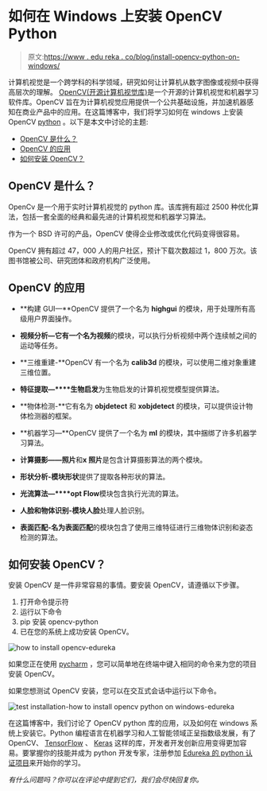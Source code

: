 # 如何在 Windows 上安装 OpenCV Python

> 原文:[https://www . edu reka . co/blog/install-opencv-python-on-windows/](https://www.edureka.co/blog/install-opencv-python-on-windows/)

计算机视觉是一个跨学科的科学领域，研究如何让计算机从数字图像或视频中获得高层次的理解。 [OpenCV(开源计算机视觉库)](https://www.edureka.co/blog/python-opencv-tutorial/)是一个开源的计算机视觉和机器学习软件库。OpenCV 旨在为计算机视觉应用提供一个公共基础设施，并加速机器感知在商业产品中的应用。在这篇博客中，我们将学习如何在 windows 上安装 OpenCV [python](https://www.edureka.co/data-science-python-certification-course) 。以下是本文中讨论的主题:

*   [OpenCV 是什么？](#whatisopencv)
*   [OpenCV 的应用](#applications)
*   [如何安装 OpenCV？](#installation)

## **OpenCV 是什么？**

OpenCv 是一个用于实时计算机视觉的 python 库。该库拥有超过 2500 种优化算法，包括一套全面的经典和最先进的计算机视觉和机器学习算法。

作为一个 BSD 许可的产品，OpenCV 使得企业修改或优化代码变得很容易。

OpenCV 拥有超过 47，000 人的用户社区，预计下载次数超过 1，800 万次。该图书馆被公司、研究团体和政府机构广泛使用。

## **OpenCV 的应用**

*   **构建 GUI—**OpenCV 提供了一个名为 **highgui** 的模块，用于处理所有高级用户界面操作。

*   **视频分析—**它有一个名为**视频**的模块，可以执行分析视频中两个连续帧之间的运动等任务。

*   **三维重建-**OpenCV 有一个名为 **calib3d** 的模块，可以使用二维对象重建三维位置。

*   **特征提取—****生物启发**为生物启发的计算机视觉模型提供算法。

*   **物体检测-**它有名为 **objdetect** 和 **xobjdetect** 的模块，可以提供设计物体检测器的框架。

*   **机器学习—**OpenCV 提供了一个名为 **ml** 的模块，其中捆绑了许多机器学习算法。

*   **计算摄影——照片**和**x 照片**是包含计算摄影算法的两个模块。

*   **形状分析-**模块**形状**提供了提取各种形状的算法。

*   **光流算法—****opt Flow**模块包含执行光流的算法。

*   **人脸和物体识别-**模块**人脸**处理人脸识别。

*   **表面匹配-**名为**表面匹配**的模块包含了使用三维特征进行三维物体识别和姿态检测的算法。

## **如何安装 OpenCV？**

安装 OpenCV 是一件非常容易的事情。要安装 OpenCV，请遵循以下步骤。

1.  打开命令提示符
2.  运行以下命令
3.  pip 安装 opencv-python
4.  已在您的系统上成功安装 OpenCV。

![how to install opencv-edureka](../Images/f4c6f9370e78b9b6fb423d8a7ccdca73.png)

如果您正在使用 [pycharm](https://www.edureka.co/blog/pycharm-tutorial) ，您可以简单地在终端中键入相同的命令来为您的项目安装 OpenCV。

如果您想测试 OpenCV 安装，您可以在交互式会话中运行以下命令。

![test installation-how to install opencv python on windows-edureka](../Images/810c7281fc69012e0302b1c556543592.png)

在这篇博客中，我们讨论了 OpenCV python 库的应用，以及如何在 windows 系统上安装它。Python 编程语言在机器学习和人工智能领域正呈指数级发展，有了 OpenCV、 [TensorFlow](https://www.edureka.co/blog/tensorflow-image-classification) 、 [Keras](https://www.edureka.co/blog/keras-vs-tensorflow-vs-pytorch/) 这样的库，开发者开发创新应用变得更加容易。要掌握你的技能并成为 python 开发专家，注册参加 [Edureka 的 python 认证项目](https://www.edureka.co/data-science-python-certification-course)来开始你的学习。

*有什么问题吗？你可以在评论中提到它们，我们会尽快回复你。*